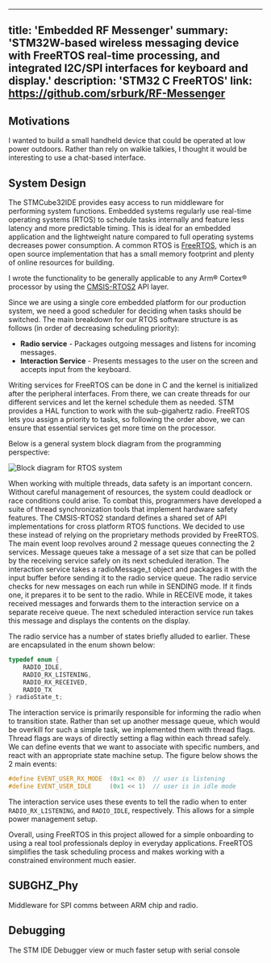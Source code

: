 
---
title: 'Embedded RF Messenger'
summary: 'STM32W-based wireless messaging device with FreeRTOS real-time processing, and integrated I2C/SPI interfaces for keyboard and display.'
description: 'STM32 C FreeRTOS'
link: https://github.com/srburk/RF-Messenger
---

## Motivations

I wanted to build a small handheld device that could be operated at low power outdoors. Rather than rely on walkie talkies, I thought it would be interesting to use a chat-based interface.

## System Design

The STMCube32IDE provides easy access to run middleware for performing system functions. Embedded systems regularly use real-time operating systems (RTOS) to schedule tasks internally and feature less latency and more predictable timing. This is ideal for an embedded application and the lightweight nature compared to full operating systems decreases power consumption. A common RTOS is [FreeRTOS](https://freertos.org), which is an open source implementation that has a small memory footprint and plenty of online resources for building. 

I wrote the functionality to be generally applicable to any Arm® Cortex® processor by using the [CMSIS-RTOS2](https://arm-software.github.io/CMSIS_5/RTOS2/html/index.html) API layer.

Since we are using a single core embedded platform for our production system, we need a good scheduler for deciding when tasks should be switched. The main breakdown for our RTOS software structure is as follows (in order of decreasing scheduling priority):

* **Radio service** - Packages outgoing messages and listens for incoming messages. 
* **Interaction Service** - Presents messages to the user on the screen and accepts input from the keyboard.

Writing services for FreeRTOS can be done in C and the kernel is initialized after the peripheral interfaces. From there, we can create threads for our different services and let the kernel schedule them as needed. STM provides a HAL function to work with the sub-gigahertz radio. FreeRTOS lets you assign a priority to tasks, so following the order above, we can ensure that essential services get more time on the processor.

Below is a general system block diagram from the programming perspective:

![Block diagram for RTOS system](/images/rf-messenger-block-diagram.png)

When working with multiple threads, data safety is an important concern. Without careful management of resources, the system could deadlock or race conditions could arise. To combat this, programmers have developed a suite of thread synchronization tools that implement hardware safety features. The CMSIS-RTOS2 standard defines a shared set of API implementations for cross platform RTOS functions. We decided to use these instead of relying on the proprietary methods provided by FreeRTOS. The main event loop revolves around 2 message queues connecting the 2 services. Message queues take a message of a set size that can be polled by the receiving service safely on its next scheduled iteration. The interaction service takes a radioMessage_t object and packages it with the input buffer before sending it to the radio service queue. The radio service checks for new messages on each run while in SENDING mode. If it finds one, it prepares it to be sent to the radio. While in RECEIVE mode, it takes received messages and forwards them to the interaction service on a separate receive queue. The next scheduled interaction service run takes this message and displays the contents on the display.

The radio service has a number of states briefly alluded to earlier. These are encapsulated in the enum shown below:

```c
typedef enum {
    RADIO_IDLE,
    RADIO_RX_LISTENING,
    RADIO_RX_RECEIVED,
    RADIO_TX
} radioState_t;
```

The interaction service is primarily responsible for informing the radio when to transition state. Rather than set up another message queue, which would be overkill for such a simple task, we implemented them with thread flags. Thread flags are ways of directly setting a flag within each thread safely. We can define events that we want to associate with specific numbers, and react with an appropriate state machine setup. The figure below shows the 2 main events:

```c
#define EVENT_USER_RX_MODE  (0x1 << 0)  // user is listening
#define EVENT_USER_IDLE     (0x1 << 1)  // user is in idle mode
```

The interaction service uses these events to tell the radio when to enter `RADIO_RX_LISTENING`, and `RADIO_IDLE`, respectively. This allows for a simple power management setup.

Overall, using FreeRTOS in this project allowed for a simple onboarding to using a real tool professionals deploy in everyday applications. FreeRTOS simplifies the task scheduling process and makes working with a constrained environment much easier.

## SUBGHZ_Phy

Middleware for SPI comms between ARM chip and radio.

## Debugging

The STM IDE Debugger view or much faster setup with serial console





